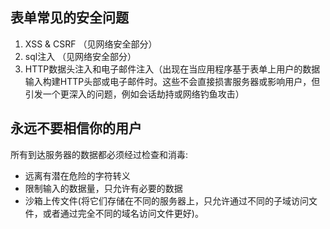 
## 表单常见的安全问题
1. XSS & CSRF （见网络安全部分）
2. sql注入 （见网络安全部分）
3. HTTP数据头注入和电子邮件注入（出现在当应用程序基于表单上用户的数据输入构建HTTP头部或电子邮件时。这些不会直接损害服务器或影响用户，但引发一个更深入的问题，例如会话劫持或网络钓鱼攻击）

## 永远不要相信你的用户
所有到达服务器的数据都必须经过检查和消毒:
* 远离有潜在危险的字符转义
* 限制输入的数据量，只允许有必要的数据
* 沙箱上传文件(将它们存储在不同的服务器上，只允许通过不同的子域访问文件，或者通过完全不同的域名访问文件更好)。